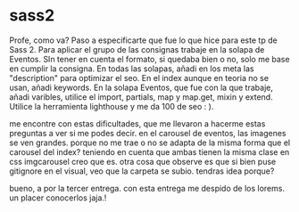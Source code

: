 # sass2

Profe, como va? Paso a especificarte que fue lo que hice para este tp de Sass 2. Para aplicar el grupo de las consignas trabaje en la solapa de Eventos. SIn tener en cuenta el formato, si quedaba bien o no, solo me base en cumplir la consigna.
En todas las solapas, añadi en los meta las "description" para optimizar el seo. En el index aunque en teoria no se usan, añadi keywords.
En la solapa Eventos, que fue con la que trabaje, añadi varibles, utilice el import, partials, map y map.get, mixin y extend. 
Utilice la herramienta lighthouse y me da 100 de seo : ). 

me encontre con estas dificultades, que me llevaron a hacerme estas preguntas a ver si me podes decir.
en el carousel de eventos, las imagenes se ven grandes. porque no me trae o no se adapta de la misma forma que el carousel del index? teniendo en cuenta que ambas tienen la misma clase en css imgcarousel creo que es. 
otra cosa que observe es que si bien puse gitignore en el visual, veo que la carpeta se subio. tendras idea porque?

bueno, a por la tercer entrega. con esta entrega me despido de los lorems. un placer conocerlos jaja.!
